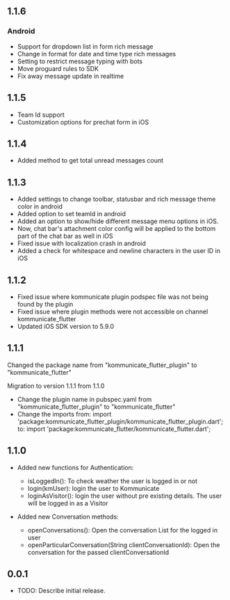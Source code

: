 ## 1.1.6
### Android
  * Support for dropdown list in form rich message
  * Change in format for date and time type rich messages
  * Setting to restrict message typing with bots
  * Move proguard rules to SDK
  * Fix away message update in realtime

## 1.1.5
  * Team Id support
  * Customization options for prechat form in iOS

## 1.1.4
  * Added method to get total unread messages count
  
## 1.1.3
  * Added settings to change toolbar, statusbar and rich message theme color in android
  * Added option to set teamId in android 
  * Added an option to show/hide different message menu options in iOS.
  * Now, chat bar's attachment color config will be applied to the bottom part of the chat bar as well in iOS
  * Fixed issue with localization crash in android
  * Added a check for whitespace and newline characters in the user ID in iOS
  
## 1.1.2
  * Fixed issue where kommunicate plugin podspec file was not being found by the plugin
  * Fixed issue where plugin methods were not accessible on channel kommunicate_flutter
  * Updated iOS SDK version to 5.9.0

## 1.1.1
  Changed the package name from "kommunicate_flutter_plugin" to "kommunicate_flutter"

  Migration to version 1.1.1 from 1.1.0

  * Change the plugin name in pubspec.yaml from "kommunicate_flutter_plugin" to "kommunicate_flutter"
  * Change the imports from:
      import 'package:kommunicate_flutter_plugin/kommunicate_flutter_plugin.dart';
       to:
      import 'package:kommunicate_flutter/kommunicate_flutter.dart';
      
## 1.1.0
* Added new functions for Authentication:
  - isLoggedIn(): To check weather the user is logged in or not
  - login(kmUser): login the user to Kommunicate
  - loginAsVisitor(): login the user without pre existing details. The user will be logged in as a Visitor

* Added new Conversation methods:
  - openConversations(): Open the conversation List for the logged in user
  - openParticularConversation(String clientConversationId): Open the conversation for the passed clientConversationId

## 0.0.1

* TODO: Describe initial release.
